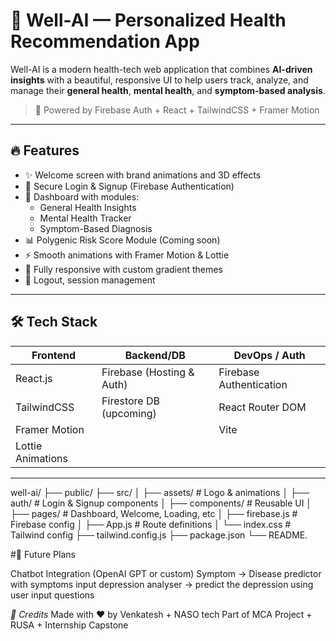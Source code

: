 # 🌿 Well-AI — Personalized Health Recommendation App

Well-AI is a modern health-tech web application that combines **AI-driven insights** with a beautiful, responsive UI to help users track, analyze, and manage their **general health**, **mental health**, and **symptom-based analysis**.

> 🧠 Powered by Firebase Auth + React + TailwindCSS + Framer Motion

---

## 🔥 Features

- ✨ Welcome screen with brand animations and 3D effects
- 🔐 Secure Login & Signup (Firebase Authentication)
- 🧬 Dashboard with modules:
  - General Health Insights
  - Mental Health Tracker
  - Symptom-Based Diagnosis
- 📊 Polygenic Risk Score Module (Coming soon)
- ⚡ Smooth animations with Framer Motion & Lottie
- 🌈 Fully responsive with custom gradient themes
- 🔁 Logout, session management

---

## 🛠️ Tech Stack

| Frontend       | Backend/DB        | DevOps / Auth         |
|----------------|-------------------|------------------------|
| React.js       | Firebase (Hosting & Auth) | Firebase Authentication |
| TailwindCSS    | Firestore DB (upcoming)  | React Router DOM       |
| Framer Motion  |                    | Vite                   |
| Lottie Animations |                |                        |

---

well-ai/
├── public/
├── src/
│   ├── assets/            # Logo & animations
│   ├── auth/              # Login & Signup components
│   ├── components/        # Reusable UI
│   ├── pages/             # Dashboard, Welcome, Loading, etc
│   ├── firebase.js        # Firebase config
│   ├── App.js             # Route definitions
│   └── index.css          # Tailwind config
├── tailwind.config.js
├── package.json
└── README.

#🧪 Future Plans

Chatbot Integration (OpenAI GPT or custom)
Symptom → Disease predictor with symptoms input
depression analyser → predict the depression using user input questions

*🙌 Credits*
Made with ❤️ by Venkatesh + NASO tech
Part of MCA Project + RUSA + Internship Capstone